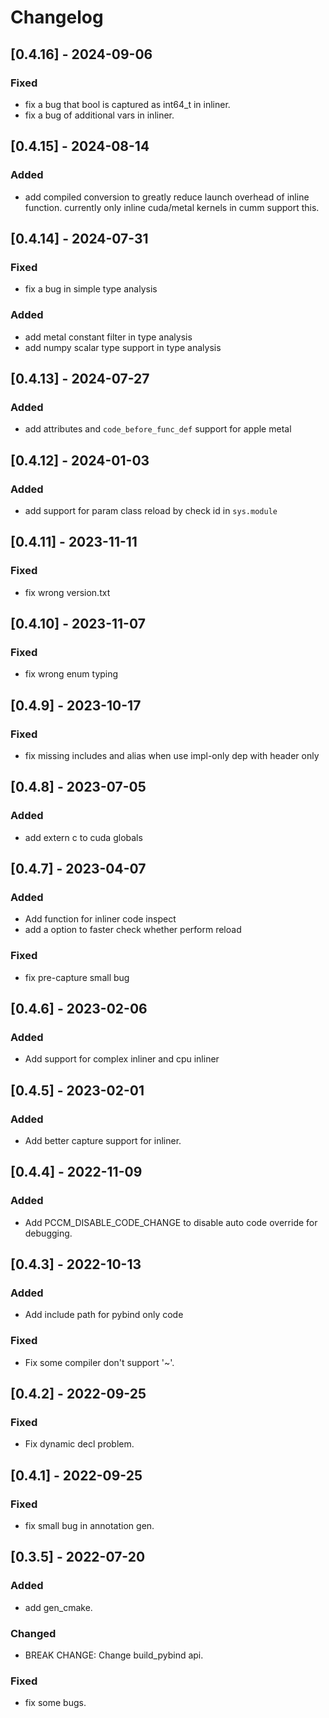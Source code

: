 # Changelog
## [0.4.16] - 2024-09-06
### Fixed
- fix a bug that bool is captured as int64_t in inliner.
- fix a bug of additional vars in inliner.

## [0.4.15] - 2024-08-14
### Added
- add compiled conversion to greatly reduce launch overhead of inline function. currently only inline cuda/metal kernels in cumm support this.

## [0.4.14] - 2024-07-31
### Fixed
- fix a bug in simple type analysis
### Added 
- add metal constant filter in type analysis
- add numpy scalar type support in type analysis

## [0.4.13] - 2024-07-27
### Added
- add attributes and `code_before_func_def` support for apple metal

## [0.4.12] - 2024-01-03
### Added
- add support for param class reload by check id in `sys.module`

## [0.4.11] - 2023-11-11
### Fixed 
* fix wrong version.txt


## [0.4.10] - 2023-11-07
### Fixed 
* fix wrong enum typing

## [0.4.9] - 2023-10-17
### Fixed 
* fix missing includes and alias when use impl-only dep with header only

## [0.4.8] - 2023-07-05
### Added 
* add extern c to cuda globals

## [0.4.7] - 2023-04-07
### Added 
* Add function for inliner code inspect
* add a option to faster check whether perform reload
### Fixed 
* fix pre-capture small bug

## [0.4.6] - 2023-02-06
### Added 
* Add support for complex inliner and cpu inliner

## [0.4.5] - 2023-02-01
### Added 
* Add better capture support for inliner.

## [0.4.4] - 2022-11-09
### Added
* Add PCCM_DISABLE_CODE_CHANGE to disable auto code override for debugging.

## [0.4.3] - 2022-10-13
### Added
* Add include path for pybind only code
### Fixed
* Fix some compiler don't support '~'.

## [0.4.2] - 2022-09-25
### Fixed
* Fix dynamic decl problem.

## [0.4.1] - 2022-09-25
### Fixed
* fix small bug in annotation gen.

## [0.3.5] - 2022-07-20
### Added
* add gen_cmake.
### Changed
* BREAK CHANGE: Change build_pybind api. 
### Fixed
* fix some bugs.
